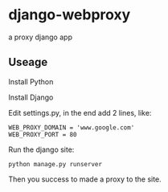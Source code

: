 # django-webproxy #
a proxy django app

## Useage ##
Install Python

Install Django

Edit settings.py, in the end add 2 lines, like:
```
WEB_PROXY_DOMAIN = 'www.google.com'
WEB_PROXY_PORT = 80
```

Run the django site:
```
python manage.py runserver
```
Then you success to made a proxy to the site.